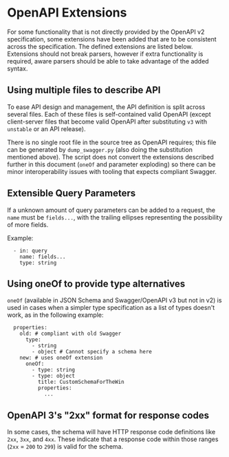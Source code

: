# OpenAPI Extensions

For some functionality that is not directly provided by the OpenAPI v2
specification, some extensions have been added that are to be consistent
across the specification. The defined extensions are listed below. Extensions
should not break parsers, however if extra functionality is required, aware
parsers should be able to take advantage of the added syntax.

## Using multiple files to describe API

To ease API design and management, the API definition is split across several
files. Each of these files is self-contained valid OpenAPI (except
client-server files that become valid OpenAPI after substituting
`v3` with `unstable` or an API release).

There is no single root file in the source tree as OpenAPI requires; this file
can be generated by `dump_swagger.py` (also doing the substitution mentioned
above). The script does not convert the extensions described further in this
document (`oneOf` and parameter exploding) so there can be minor
interoperability issues with tooling that expects compliant Swagger.

## Extensible Query Parameters

<!-- TODO: Remove and change instances to 'explode' after OpenAPI/Swagger v3 update -->

If a unknown amount of query parameters can be added to a request, the `name`
must be `fields...`, with the trailing ellipses representing the possibility
of more fields.

Example:

```
  - in: query
    name: fields...
    type: string
```

## Using oneOf to provide type alternatives

<!-- TODO: Remove this section after upgrading to OpenAPI v3 -->

`oneOf` (available in JSON Schema and Swagger/OpenAPI v3 but not in v2)
is used in cases when a simpler type specification as a list of types
doesn't work, as in the following example:
```
  properties:
    old: # compliant with old Swagger
      type:
        - string
        - object # Cannot specify a schema here
    new: # uses oneOf extension
      oneOf:
        - type: string
        - type: object
          title: CustomSchemaForTheWin
          properties:
            ...
```

## OpenAPI 3's "2xx" format for response codes

<!-- TODO: Remove this section after upgrading to OpenAPI v3 -->

In some cases, the schema will have HTTP response code definitions like
`2xx`, `3xx`, and `4xx`. These indicate that a response code within those
ranges (`2xx` = `200` to `299`) is valid for the schema.
